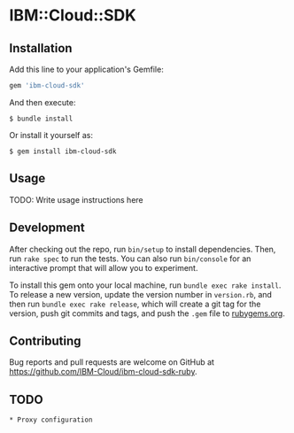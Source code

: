 # IBM::Cloud::SDK

## Installation

Add this line to your application's Gemfile:

```ruby
gem 'ibm-cloud-sdk'
```

And then execute:

    $ bundle install

Or install it yourself as:

    $ gem install ibm-cloud-sdk

## Usage

TODO: Write usage instructions here

## Development

After checking out the repo, run `bin/setup` to install dependencies. Then, run `rake spec` to run the tests. You can also run `bin/console` for an interactive prompt that will allow you to experiment.

To install this gem onto your local machine, run `bundle exec rake install`. To release a new version, update the version number in `version.rb`, and then run `bundle exec rake release`, which will create a git tag for the version, push git commits and tags, and push the `.gem` file to [rubygems.org](https://rubygems.org).

## Contributing

Bug reports and pull requests are welcome on GitHub at https://github.com/IBM-Cloud/ibm-cloud-sdk-ruby.


## TODO
	* Proxy configuration
